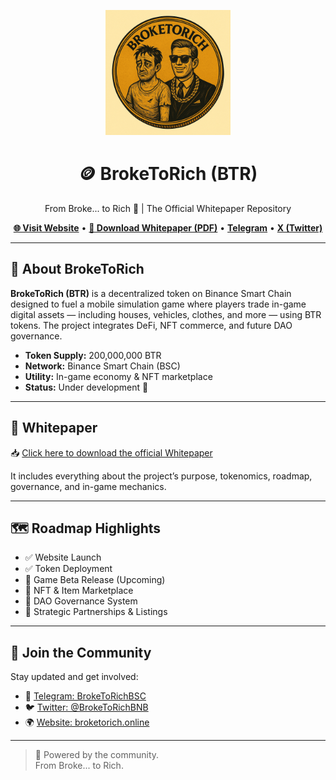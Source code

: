 <p align="center">
  <img src="logo.png" width="200" alt="BrokeToRich Logo" />
</p>

<h1 align="center">🪙 BrokeToRich (BTR)</h1>
<p align="center">
  From Broke... to Rich 💸 | The Official Whitepaper Repository  
</p>

<p align="center">
  <a href="https://broketorich.online"><strong>🌐 Visit Website</strong></a> •
  <a href="./BrokeToRich_Whitepaper.pdf"><strong>📄 Download Whitepaper (PDF)</strong></a> •
  <a href="https://t.me/BrokeToRichBSC"><strong>Telegram</strong></a> •
  <a href="https://x.com/BrokeToRichBNB"><strong>X (Twitter)</strong></a>
</p>

---

## 🔗 About BrokeToRich

**BrokeToRich (BTR)** is a decentralized token on Binance Smart Chain designed to fuel a mobile simulation game where players trade in-game digital assets — including houses, vehicles, clothes, and more — using BTR tokens. The project integrates DeFi, NFT commerce, and future DAO governance.

- **Token Supply:** 200,000,000 BTR  
- **Network:** Binance Smart Chain (BSC)  
- **Utility:** In-game economy & NFT marketplace  
- **Status:** Under development 🚧

---

## 📘 Whitepaper

📥 [Click here to download the official Whitepaper](./BrokeToRich_Whitepaper.pdf)

It includes everything about the project’s purpose, tokenomics, roadmap, governance, and in-game mechanics.

---

## 🗺️ Roadmap Highlights

- ✅ Website Launch  
- ✅ Token Deployment  
- 🚀 Game Beta Release (Upcoming)  
- 🛒 NFT & Item Marketplace  
- 🧠 DAO Governance System  
- 🤝 Strategic Partnerships & Listings

---

## 📲 Join the Community

Stay updated and get involved:

- 💬 [Telegram: BrokeToRichBSC](https://t.me/BrokeToRichBSC)  
- 🐦 [Twitter: @BrokeToRichBNB](https://x.com/BrokeToRichBNB)  
- 🌍 [Website: broketorich.online](https://broketorich.online)

---

> 🧠 Powered by the community.  
> From Broke... to Rich.


